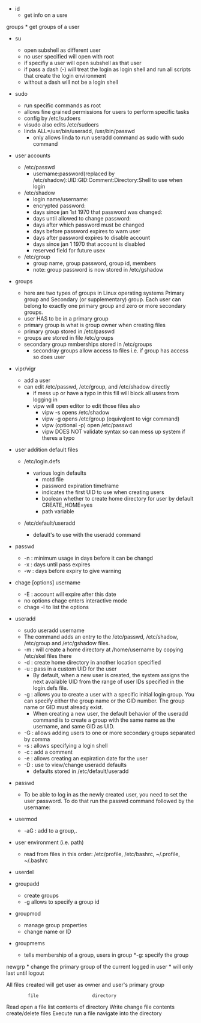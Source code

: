 * id 
    * get info on a usre

groups
    * get groups of a user

* su 
    * open subshell as different user
    * no user specified will open with root
    * if specifiy a user will open subshell as that user
    * if pass a dash (-) will treat the login as login shell and run all scripts that create the login environment
    * without a dash will not be a login shell

* sudo
    * run specific commands as root
    * allows fine grained permissions for users to perform specific tasks
    * config by /etc/sudoers
    * visudo also edits /etc/sudoers
    * linda ALL=/usr/bin/useradd, /usr/bin/passwd
        * only allows linda to run useradd command as sudo with sudo command


* user accounts
    * /etc/passwd
        * username:password(replaced by /etc/shadow):UID:GID:Comment:Directory:Shell to use when login
    * /etc/shadow
        * login name/username:
        * encrypted password:
        * days since jan 1st 1970 that password was changed:
        * days until allowed to change password:
        * days after which password must be changed
        * days before password expires to warn user
        * days after password expires to disable account
        * days since jan 1 1970 that account is disabled
        * reserved field for future usex
    * /etc/group
        * group name, group password, group id, members
        * note: group password is now stored in /etc/gshadow

* groups
    * here are two types of groups in Linux operating systems Primary group and Secondary (or supplementary) group. Each user can belong to exactly one primary group and zero or more secondary groups.
    * user HAS to be in a primary group
    * primary group is what is group owner when creating files
    * primary group stored in /etc/passwd
    * groups are stored in file /etc/groups
    * secondary group mmberships stored in /etc/groups
        * secondray groups allow access to files i.e. if group has access so does user

* vipr/vigr
    * add a user
    * can edit /etc/passwd, /etc/group, and /etc/shadow directly
        * if mess up or have a typo in this fill will block all users from logging in
        * vipw will open editor to edit those files also
            * vipw -s opens /etc/shadow
            * vipw -g opens /etc/group (equivqlent to vigr command)
            * vipw (optional -p) open /etc/passwd
            * vipw DOES NOT validate syntax so can mess up system if theres a typo

* user addition default files
    * /etc/login.defs
        * various login defaults
            * motd file
            * password expiration timeframe
            * indicates the first UID to use when creating users
            * boolean whether to create home directory for user by default CREATE_HOME=yes
            * path variable 

    * /etc/default/useradd
        * default's to use with the useradd command

* passwd
    * -n : minimum usage in days before it can be changd
    * -x : days until pass expires
    * -w : days before expiry to give warning


* chage [options] username
    * -E <yyyy-mm-dd> : account will expire after this date
    * no options chage enters interactive mode
    * chage -l to list the options

* useradd
    * sudo useradd username
    * The command adds an entry to the /etc/passwd, /etc/shadow, /etc/group and /etc/gshadow files.
    * -m : will create a home directory at /home/username by copying /etc/skel files there
    * -d : create home directory in another location specified 
    * -u : pass in a custom UID for the user 
        * By default, when a new user is created, the system assigns the next available UID from the range of user IDs specified in the login.defs file.
    * -g : allows you to create a user with a specific initial login group. You can specify either the group name or the GID number. The group name or GID must already exist.
        * When creating a new user, the default behavior of the useradd command is to create a group with the same name as the username, and same GID as UID.
    * -G : allows adding users to one or more secondary groups separated by comma
    * -s : allows specifying a login shell 
    * -c : add a comment
    * -e : allows creating an expiration date for the user
    * -D : use to view/change useradd defaults 
        * defaults stored in /etc/default/useradd
* passwd 
    * To be able to log in as the newly created user, you need to set the user password. To do that run the passwd command followed by the username:

* usermod
    * -aG : add to a group,.

* user environment (i.e. path)
    * read from files in this order: /etc/profile, /etc/bashrc, ~/.profile, ~/.bashrc

* userdel

* groupadd
    * create groups
    * -g allows to specify a group id 

* groupmod
    * manage group properties
    * change name or ID

* groupmems
    * tells membership of a group, users in group
    *-g: specify the group

newgrp
    * change the primary group of the current logged in user
    * will only last until logout


All files created will get user as owner and user's primary group


            file                    directory
Read        open a file             list contents of directory
Write       change file contents    create/delete files
Execute     run a file              navigate into the directory
